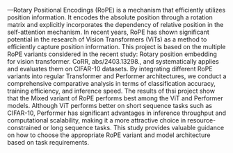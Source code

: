 —Rotary Positional Encodings (RoPE) is a mechanism that efficiently utilizes position information. It
encodes the absolute position through a rotation matrix and explicitly incorporates the dependency of relative position in
the self-attention mechanism. In recent years, RoPE has shown significant potential in the research of Vision
Transformers (ViTs) as a method to efficiently capture position information. This project is based on the multiple RoPE
variants considered in the recent study: Rotary position embedding for vision transformer. CoRR, abs/2403.13298., and systematically applies and evaluates them on CIFAR-10
datasets. By integrating different RoPE variants into regular Transformer and Performer architectures, we conduct a
comprehensive comparative analysis in terms of classification accuracy, training efficiency, and inference speed. The
results of thsi project show that the Mixed variant of RoPE performs best among the ViT and Performer models. Although
ViT performs better on short sequence tasks such as CIFAR-10, Performer has significant advantages in inference
throughput and computational scalability, making it a more attractive choice in resource-constrained or long sequence
tasks. This study provides valuable guidance on how to choose the appropriate RoPE variant and model architecture
based on task requirements.
